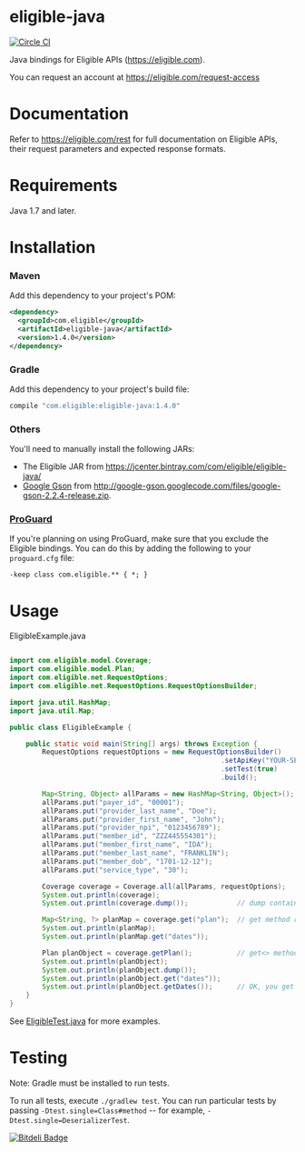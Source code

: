 # eligible-java

[![Circle CI](https://circleci.com/gh/eligible/eligible-java.svg?style=svg)](https://circleci.com/gh/eligible/eligible-java)

Java bindings for Eligible APIs (https://eligible.com).

You can request an account at https://eligible.com/request-access


Documentation
=============

Refer to https://eligible.com/rest for full documentation on Eligible APIs, their request parameters
and expected response formats.



Requirements
============

Java 1.7 and later.


Installation
============

### Maven

Add this dependency to your project's POM:

```xml
<dependency>
  <groupId>com.eligible</groupId>
  <artifactId>eligible-java</artifactId>
  <version>1.4.0</version>
</dependency>
```

### Gradle

Add this dependency to your project's build file:

```groovy
compile "com.eligible:eligible-java:1.4.0"
```

### Others

You'll need to manually install the following JARs:

* The Eligible JAR from https://jcenter.bintray.com/com/eligible/eligible-java/
* [Google Gson](http://code.google.com/p/google-gson/) from <http://google-gson.googlecode.com/files/google-gson-2.2.4-release.zip>.

### [ProGuard](http://proguard.sourceforge.net/)

If you're planning on using ProGuard, make sure that you exclude the Eligible bindings. You can do this by adding the following to your `proguard.cfg` file:

    -keep class com.eligible.** { *; }

Usage
=====

EligibleExample.java

```java

import com.eligible.model.Coverage;
import com.eligible.model.Plan;
import com.eligible.net.RequestOptions;
import com.eligible.net.RequestOptions.RequestOptionsBuilder;

import java.util.HashMap;
import java.util.Map;

public class EligibleExample {

    public static void main(String[] args) throws Exception {
        RequestOptions requestOptions = new RequestOptionsBuilder()
                                                    .setApiKey("YOUR-SECRET-KEY")
                                                    .setTest(true)
                                                    .build();

        Map<String, Object> allParams = new HashMap<String, Object>();
        allParams.put("payer_id", "00001");
        allParams.put("provider_last_name", "Doe");
        allParams.put("provider_first_name", "John");
        allParams.put("provider_npi", "0123456789");
        allParams.put("member_id", "ZZZ445554301");
        allParams.put("member_first_name", "IDA");
        allParams.put("member_last_name", "FRANKLIN");
        allParams.put("member_dob", "1701-12-12");
        allParams.put("service_type", "30");

        Coverage coverage = Coverage.all(allParams, requestOptions);
        System.out.println(coverage);
        System.out.println(coverage.dump());            // dump contains raw parameters.

        Map<String, ?> planMap = coverage.get("plan");  // get method returns raw parameters
        System.out.println(planMap);
        System.out.println(planMap.get("dates"));

        Plan planObject = coverage.getPlan();           // get<> methods return Object representation
        System.out.println(planObject);
        System.out.println(planObject.dump());
        System.out.println(planObject.get("dates"));
        System.out.println(planObject.getDates());      // OK, you get the idea now :D
    }
}
```

See [EligibleTest.java](https://github.com/eligible/eligible-java/blob/master/src/test/java/com/eligible/EligibleTest.java) for more examples.

Testing
=======

Note: Gradle must be installed to run tests.

To run all tests, execute `./gradlew test`. You can run particular tests by passing `-Dtest.single=Class#method` -- for example, `-Dtest.single=DeserializerTest`.



[![Bitdeli Badge](https://d2weczhvl823v0.cloudfront.net/eligible/eligible-java/trend.png)](https://bitdeli.com/free "Bitdeli Badge")

